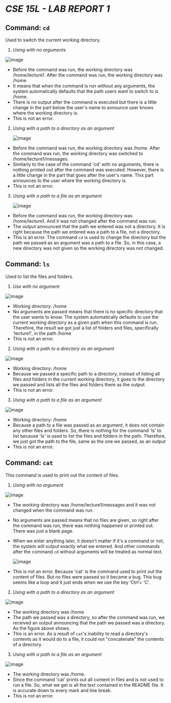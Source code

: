 **_CSE 15L - LAB REPORT 1_**
======================

Command: `cd`
------------

Used to switch the current working directory.

1) _Using with no arguments_

  ![image](https://github.com/maynhile13105/cse15l-lab-reports/assets/146885739/72b49eb7-b0bc-4ad1-9b60-fdffe1658fe4)
- Before the command was run, the working directory was /home/lecture1. After the command was run, the working directory  was /home
- It means that when the command is run without any arguments, the system automatically defaults that the path users want to switch to is /home.
- There is no output after the command is executed but there is a little change in the part below the user's name to announce user knows where the working directory is.
- This is not an error.

2) _Using with a path to a directory as an argument_
   
   ![image](https://github.com/maynhile13105/cse15l-lab-reports/assets/146885739/b9c04828-aebf-44cd-9708-9d567998a03a)
- Before the command was run, the working directory was /home. After the command was run, the working directory was switched to /home/lecture1/messages.
- Similarly to the case of the command 'cd' with no arguments, there is nothing printed out after the command was executed. However, there is a little change in the part that goes after the user's name. 
This part announces to the user where the working directory is.
- This is not an error.


3) _Using with a path to a file as an argument_

   ![image](https://github.com/maynhile13105/cse15l-lab-reports/assets/146885739/a8398b21-fd6c-4955-94d3-2456a1d04a52)
   
- Before the command was run, the working directory was /home/lecture1. And it was not changed after the command was run.
- The output announced that the path we entered was not a directory. It is right because the path we entered was a path to a file, not a directory.
- This is an error. The command `cd` is used to change the directory but the path we passed as an argument was a path to a file. 
So, in this case, a new directory was not given so the working directory was not changed.


Command: `ls`
-------------

Used to list the files and folders.

1) _Use with no argument_

![image](https://github.com/maynhile13105/cse15l-lab-reports/assets/146885739/3eee7049-9415-49db-85be-32116eb26457)
- Working directory: /home
- No arguments are passed means that there is no specific directory that the user wants to know. The system automatically defaults to use the current working directory as a given path when this command is run. Therefore, the result we got just a list of folders and files, specifically 'lecture1', in the path /home 
- This is not an error.
  
2) _Using with a path to a directory as an argument_

![image](https://github.com/maynhile13105/cse15l-lab-reports/assets/146885739/4ae1ae42-d0c3-473e-9937-948ed9c1976b)
- Working directory: /home
- Because we passed a specific path to a directory, instead of listing all files and folders in the current working directory, it goes to the directory we passed and lists all the files and folders there as the output.
- This is not an error.

3) _Using with a path to a file as an argument_

![image](https://github.com/maynhile13105/cse15l-lab-reports/assets/146885739/1ea70574-de92-4363-be9e-0e6e558f5398)
- Working directory: /home
- Because a path to a file was passed as an argument, it does not contain any other files and folders. So, there is nothing for the command 'ls' to list because 'ls' is used to list the files and folders in the path. Therefore, we just got the path to the file, same as the one we passed, as an output
- This is not an error.

Command: `cat`
-------------
This command is used to print out the content of files. 
1) _Using with no argument_

  ![image](https://github.com/maynhile13105/cse15l-lab-reports/assets/146885739/1b737300-e61c-4276-ada4-a218038487e0)

- The working directory was /home/lecture1/messages and it was not changed when the command was run.
- No arguments are passed means that no files are given, so right after the command was run, there was nothing happened or printed out. There was just a blank page.
- When we enter anything later, it doesn't matter if it's a command or not, the system will output exactly what we entered. And other commands after the command `cd` without arguments will be treated as normal text.
  
  ![image](https://github.com/maynhile13105/cse15l-lab-reports/assets/146885739/513434ed-fa62-408d-8495-3c7a671ee7f6)
- This is not an error. Because 'cat' is the command used to print out the content of files. But no files were passed so it became a bug. This bug seems like a loop and it just ends when we use the key ‘Ctrl’+ ‘C’.

2) _Using with a path to a directory as an argument_

  ![image](https://github.com/maynhile13105/cse15l-lab-reports/assets/146885739/83995680-6e3b-4174-a019-40137ab2fcac)
- The working directory was /home
- The path we passed was a directory, so after the command was run, we received an output announcing that the path we passed was a directory. As the figure above shows.
- This is an error.  As a result of `cat`'s inability to read a directory's contents as it would do to a file, it could not "concatenate" the contents of a directory. 

3) _Using with a path to a file as an argument_

  ![image](https://github.com/maynhile13105/cse15l-lab-reports/assets/146885739/48ffbe71-ed9c-4638-8494-7dce6ce7d877)
- The working directory was /home.
- Since the command 'cat' prints out all content in files and is not used to run a file. So, what we get is all the text contained in the README file. It is accurate down to every mark and line break. 
- This is not an error.
     




